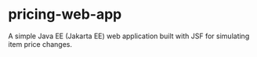 # pricing-web-app
A simple Java EE (Jakarta EE) web application built with JSF for simulating item price changes.
